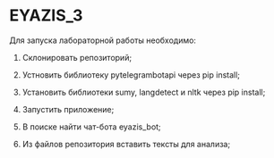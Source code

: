 # EYAZIS_3

Для запуска лабораторной работы необходимо:

1) Склонировать репозиторий;

2) Устновить библиотеку pytelegrambotapi через pip install;

3) Установить библиотеки sumy, langdetect и nltk через pip install;

4) Запустить приложение;

5) В поиске найти чат-бота eyazis_bot;

6) Из файлов репозитория вставить тексты для анализа;

